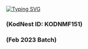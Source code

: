 [![Typing SVG](https://readme-typing-svg.herokuapp.com?font=Josefin+Sans&weight=700&size=22&pause=1000&color=E1E1E1&width=435&lines=Made+with+%E2%9D%A4%EF%B8%8F+by+Xposed73)](https://git.io/typing-svg)

### (KodNest ID: KODNMF151)
### (Feb 2023 Batch)
